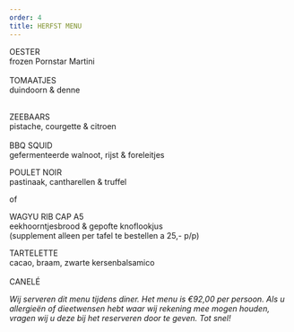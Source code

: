 ```yaml
---
order: 4
title: HERFST MENU
---
```

OESTER\
frozen Pornstar Martini\
\
TOMAATJES\
duindoorn & denne

\
ZEEBAARS\
pistache, courgette & citroen\
\
BBQ SQUID\
gefermenteerde walnoot, rijst & foreleitjes

POULET NOIR\
pastinaak, cantharellen & truffel

of

WAGYU RIB CAP A5\
eekhoorntjesbrood & gepofte knoflookjus\
(s﻿upplement alleen per tafel te bestellen a 25,- p/p)

TARTELETTE\
cacao, braam, zwarte kersenbalsamico\
\
CANELÉ

*Wij serveren dit menu tijdens diner. Het menu is €92,00 per persoon. Als u allergieën of dieetwensen hebt waar wij rekening mee mogen houden, vragen wij u deze bij het reserveren door te geven. Tot snel!*